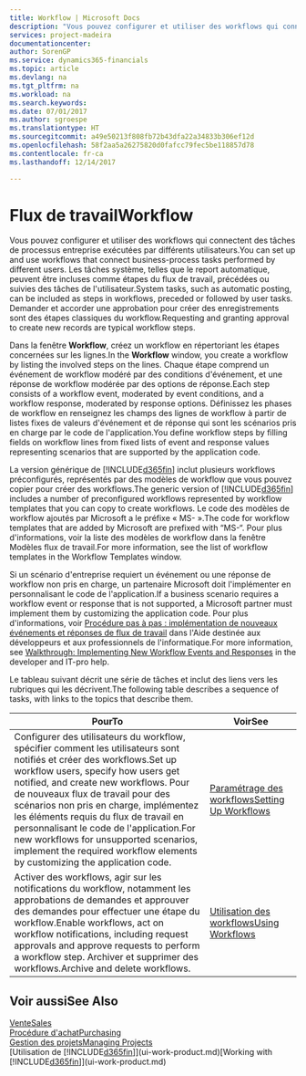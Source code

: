 ```yaml
---
title: Workflow | Microsoft Docs
description: "Vous pouvez configurer et utiliser des workflows qui connectent des tâches de processus entreprise exécutées par différents utilisateurs. Les tâches système, telles que le report automatique, peuvent être incluses comme étapes du flux de travail, précédées ou suivies des tâches de l'utilisateur. Demander et accorder une approbation pour créer des enregistrements sont des étapes classiques du workflow."
services: project-madeira
documentationcenter: 
author: SorenGP
ms.service: dynamics365-financials
ms.topic: article
ms.devlang: na
ms.tgt_pltfrm: na
ms.workload: na
ms.search.keywords: 
ms.date: 07/01/2017
ms.author: sgroespe
ms.translationtype: HT
ms.sourcegitcommit: a49e50213f808fb72b43dfa22a34833b306ef12d
ms.openlocfilehash: 58f2aa5a26275820d0fafcc79fec5be118857d78
ms.contentlocale: fr-ca
ms.lasthandoff: 12/14/2017

---
```

# <a name="workflow"></a><span data-ttu-id="4f7c4-105">Flux de travail</span><span class="sxs-lookup"><span data-stu-id="4f7c4-105">Workflow</span></span>
<span data-ttu-id="4f7c4-106">Vous pouvez configurer et utiliser des workflows qui connectent des tâches de processus entreprise exécutées par différents utilisateurs.</span><span class="sxs-lookup"><span data-stu-id="4f7c4-106">You can set up and use workflows that connect business-process tasks performed by different users.</span></span> <span data-ttu-id="4f7c4-107">Les tâches système, telles que le report automatique, peuvent être incluses comme étapes du flux de travail, précédées ou suivies des tâches de l'utilisateur.</span><span class="sxs-lookup"><span data-stu-id="4f7c4-107">System tasks, such as automatic posting, can be included as steps in workflows, preceded or followed by user tasks.</span></span> <span data-ttu-id="4f7c4-108">Demander et accorder une approbation pour créer des enregistrements sont des étapes classiques du workflow.</span><span class="sxs-lookup"><span data-stu-id="4f7c4-108">Requesting and granting approval to create new records are typical workflow steps.</span></span>  

 <span data-ttu-id="4f7c4-109">Dans la fenêtre **Workflow**, créez un workflow en répertoriant les étapes concernées sur les lignes.</span><span class="sxs-lookup"><span data-stu-id="4f7c4-109">In the **Workflow** window, you create a workflow by listing the involved steps on the lines.</span></span> <span data-ttu-id="4f7c4-110">Chaque étape comprend un événement de workflow modéré par des conditions d'événement, et une réponse de workflow modérée par des options de réponse.</span><span class="sxs-lookup"><span data-stu-id="4f7c4-110">Each step consists of a workflow event, moderated by event conditions, and a workflow response, moderated by response options.</span></span> <span data-ttu-id="4f7c4-111">Définissez les phases de workflow en renseignez les champs des lignes de workflow à partir de listes fixes de valeurs d'événement et de réponse qui sont les scénarios pris en charge par le code de l'application.</span><span class="sxs-lookup"><span data-stu-id="4f7c4-111">You define workflow steps by filling fields on workflow lines from fixed lists of event and response values representing scenarios that are supported by the application code.</span></span>  

 <span data-ttu-id="4f7c4-112">La version générique de [!INCLUDE[d365fin](includes/d365fin_md.md)] inclut plusieurs workflows préconfigurés, représentés par des modèles de workflow que vous pouvez copier pour créer des workflows.</span><span class="sxs-lookup"><span data-stu-id="4f7c4-112">The generic version of [!INCLUDE[d365fin](includes/d365fin_md.md)] includes a number of preconfigured workflows represented by workflow templates that you can copy to create workflows.</span></span> <span data-ttu-id="4f7c4-113">Le code des modèles de workflow ajoutés par Microsoft a le préfixe « MS- ».</span><span class="sxs-lookup"><span data-stu-id="4f7c4-113">The code for workflow templates that are added by Microsoft are prefixed with “MS-“.</span></span> <span data-ttu-id="4f7c4-114">Pour plus d'informations, voir la liste des modèles de workflow dans la fenêtre Modèles flux de travail.</span><span class="sxs-lookup"><span data-stu-id="4f7c4-114">For more information, see the list of workflow templates in the Workflow Templates window.</span></span>  

 <span data-ttu-id="4f7c4-115">Si un scénario d'entreprise requiert un événement ou une réponse de workflow non pris en charge, un partenaire Microsoft doit l'implémenter en personnalisant le code de l'application.</span><span class="sxs-lookup"><span data-stu-id="4f7c4-115">If a business scenario requires a workflow event or response that is not supported, a Microsoft partner must implement them by customizing the application code.</span></span> <span data-ttu-id="4f7c4-116">Pour plus d'informations, voir [Procédure pas à pas : implémentation de nouveaux événements et réponses de flux de travail](/dynamics_nav/Walkthrough--Implementing-New-Workflow-Events-and-Responses) dans l'Aide destinée aux développeurs et aux professionnels de l'informatique.</span><span class="sxs-lookup"><span data-stu-id="4f7c4-116">For more information, see [Walkthrough: Implementing New Workflow Events and Responses](/dynamics_nav/Walkthrough--Implementing-New-Workflow-Events-and-Responses) in the developer and IT-pro help.</span></span>  

 <span data-ttu-id="4f7c4-117">Le tableau suivant décrit une série de tâches et inclut des liens vers les rubriques qui les décrivent.</span><span class="sxs-lookup"><span data-stu-id="4f7c4-117">The following table describes a sequence of tasks, with links to the topics that describe them.</span></span>  

|<span data-ttu-id="4f7c4-118">**Pour**</span><span class="sxs-lookup"><span data-stu-id="4f7c4-118">**To**</span></span>|<span data-ttu-id="4f7c4-119">**Voir**</span><span class="sxs-lookup"><span data-stu-id="4f7c4-119">**See**</span></span>|  
|------------|-------------|  
|<span data-ttu-id="4f7c4-120">Configurer des utilisateurs du workflow, spécifier comment les utilisateurs sont notifiés et créer des workflows.</span><span class="sxs-lookup"><span data-stu-id="4f7c4-120">Set up workflow users, specify how users get notified, and create new workflows.</span></span> <span data-ttu-id="4f7c4-121">Pour de nouveaux flux de travail pour des scénarios non pris en charge, implémentez les éléments requis du flux de travail en personnalisant le code de l'application.</span><span class="sxs-lookup"><span data-stu-id="4f7c4-121">For new workflows for unsupported scenarios, implement the required workflow elements by customizing the application code.</span></span>|[<span data-ttu-id="4f7c4-122">Paramétrage des workflows</span><span class="sxs-lookup"><span data-stu-id="4f7c4-122">Setting Up Workflows</span></span>](across-set-up-workflows.md)|  
|<span data-ttu-id="4f7c4-123">Activer des workflows, agir sur les notifications du workflow, notamment les approbations de demandes et approuver des demandes pour effectuer une étape du workflow.</span><span class="sxs-lookup"><span data-stu-id="4f7c4-123">Enable workflows, act on workflow notifications, including request approvals and approve requests to perform a workflow step.</span></span> <span data-ttu-id="4f7c4-124">Archiver et supprimer des workflows.</span><span class="sxs-lookup"><span data-stu-id="4f7c4-124">Archive and delete workflows.</span></span>|[<span data-ttu-id="4f7c4-125">Utilisation des workflows</span><span class="sxs-lookup"><span data-stu-id="4f7c4-125">Using Workflows</span></span>](across-use-workflows.md)|  

## <a name="see-also"></a><span data-ttu-id="4f7c4-126">Voir aussi</span><span class="sxs-lookup"><span data-stu-id="4f7c4-126">See Also</span></span>  
[<span data-ttu-id="4f7c4-127">Vente</span><span class="sxs-lookup"><span data-stu-id="4f7c4-127">Sales</span></span>](sales-manage-sales.md)  
[<span data-ttu-id="4f7c4-128">Procédure d'achat</span><span class="sxs-lookup"><span data-stu-id="4f7c4-128">Purchasing</span></span>](purchasing-manage-purchasing.md)  
[<span data-ttu-id="4f7c4-129">Gestion des projets</span><span class="sxs-lookup"><span data-stu-id="4f7c4-129">Managing Projects</span></span>](projects-manage-projects.md)  
<span data-ttu-id="4f7c4-130">[Utilisation de [!INCLUDE[d365fin](includes/d365fin_md.md)]](ui-work-product.md)</span><span class="sxs-lookup"><span data-stu-id="4f7c4-130">[Working with [!INCLUDE[d365fin](includes/d365fin_md.md)]](ui-work-product.md)</span></span>

